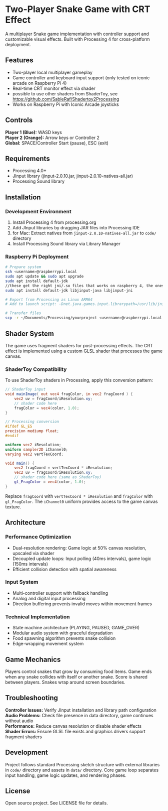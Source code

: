 # Two-Player Snake Game with CRT Effect

A multiplayer Snake game implementation with controller support and customizable visual effects. Built with Processing 4 for cross-platform deployment.

## Features

- Two-player local multiplayer gameplay
- Game controller and keyboard input support (only tested on iconic arcade on Raspberry Pi 4)
- Real-time CRT monitor effect via shader
- possible to use other shaders from ShaderToy, see https://github.com/SableRaf/Shadertoy2Processing
- Works on Raspberry Pi with Iconic Arcade joysticks

## Controls

**Player 1 (Blue):** WASD keys  
**Player 2 (Orange):** Arrow keys or Controller 2  
**Global:** SPACE/Controller Start (pause), ESC (exit)

## Requirements

- Processing 4.0+
- JInput library (jinput-2.0.10.jar, jinput-2.0.10-natives-all.jar)
- Processing Sound library

## Installation

### Development Environment

1. Install Processing 4 from processing.org
2. Add JInput libraries by dragging JAR files into Processing IDE
3. for Mac: Extract natives from `jinput-2.0.10-natives-all.jar` to `code/` directory 
4. Install Processing Sound library via Library Manager


### Raspberry Pi Deployment

```bash
# Prepare system
ssh <username>@raspberrypi.local
sudo apt update && sudo apt upgrade
sudo apt install default-jdk 
//these get the right jni/.so files that works on raspberry 4, the ones in jinput-2.0.10-natives-all.jar do not work on Rasp. pi.
sudo apt install default-jdk libjinput-java libjinput-jni

# Export from Processing as Linux ARM64
# Add to launch script: -Dnet.java.games.input.librarypath=/usr/lib/jni

# Transfer files
scp -r ~/Documents/Processing/yourproject <username>@raspberrypi.local:/home/<username>/Downloads
```

## Shader System

The game uses fragment shaders for post-processing effects. The CRT effect is implemented using a custom GLSL shader that processes the game canvas.

### ShaderToy Compatibility

To use ShaderToy shaders in Processing, apply this conversion pattern:

```glsl
// ShaderToy input
void mainImage( out vec4 fragColor, in vec2 fragCoord ) {
    vec2 uv = fragCoord/iResolution.xy;
    // shader code here
    fragColor = vec4(color, 1.0);
}

// Processing conversion
#ifdef GL_ES
precision mediump float;
#endif

uniform vec2 iResolution;
uniform sampler2D iChannel0;
varying vec2 vertTexCoord;

void main() {
    vec2 fragCoord = vertTexCoord * iResolution;
    vec2 uv = fragCoord/iResolution.xy;
    // shader code here (same as ShaderToy)
    gl_FragColor = vec4(color, 1.0);
}
```

Replace `fragCoord` with `vertTexCoord * iResolution` and `fragColor` with `gl_FragColor`. The `iChannel0` uniform provides access to the game canvas texture.

## Architecture

### Performance Optimization
- Dual-resolution rendering: Game logic at 50% canvas resolution, upscaled via shader
- Decoupled update loops: Input polling (40ms intervals), game logic (150ms intervals)
- Efficient collision detection with spatial awareness

### Input System
- Multi-controller support with fallback handling
- Analog and digital input processing
- Direction buffering prevents invalid moves within movement frames

### Technical Implementation
- State machine architecture (PLAYING, PAUSED, GAME_OVER)
- Modular audio system with graceful degradation
- Food spawning algorithm prevents snake collision
- Edge-wrapping movement system

## Game Mechanics

Players control snakes that grow by consuming food items. Game ends when any snake collides with itself or another snake. Score is shared between players. Snakes wrap around screen boundaries.

## Troubleshooting

**Controller Issues:** Verify JInput installation and library path configuration  
**Audio Problems:** Check file presence in data directory, game continues without audio  
**Performance:** Reduce canvas resolution or disable shader effects  
**Shader Errors:** Ensure GLSL file exists and graphics drivers support fragment shaders

## Development

Project follows standard Processing sketch structure with external libraries in `code/` directory and assets in `data/` directory. Core game loop separates input handling, game logic updates, and rendering phases.

## License

Open source project. See LICENSE file for details.